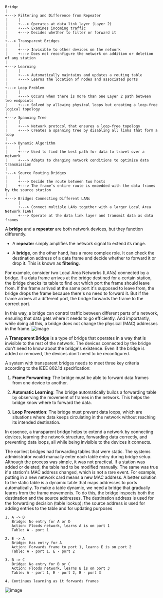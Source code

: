 ```
Bridge
|
+---> Filtering and Difference from Repeater
|     |
|     +---> Operates at data link layer (Layer 2)
|     +---> Examines incoming traffic
|     +---> Decides whether to filter or forward it
|
+---> Transparent Bridges
|     |
|     +---> Invisible to other devices on the network
|     +---> Does not reconfigure the network on addition or deletion of any station
|
+---> Learning
|     |
|     +---> Automatically maintains and updates a routing table
|     +---> Learns the location of nodes and associated ports
|
+---> Loop Problem
|     |
|     +---> Occurs when there is more than one Layer 2 path between two endpoints
|     +---> Solved by allowing physical loops but creating a loop-free logical topology
|
+---> Spanning Tree
|     |
|     +---> Network protocol that ensures a loop-free topology
|     +---> Creates a spanning tree by disabling all links that form a loop
|
+---> Dynamic Algorithm
|     |
|     +---> Used to find the best path for data to travel over a network
|     +---> Adapts to changing network conditions to optimize data transmission
|
+---> Source Routing Bridges
|     |
|     +---> Decide the route between two hosts
|     +---> The frame’s entire route is embedded with the data frames by the source station
|
+---> Bridges Connecting Different LANs
      |
      +---> Connect multiple LANs together with a larger Local Area Network (LAN)
      +---> Operate at the data link layer and transmit data as data frames
```
A **bridge** and a **repeater** are both network devices, but they function differently. 

- A **repeater** simply amplifies the network signal to extend its range.

- A **bridge**, on the other hand, has a more complex role. It can check the destination address of a data frame and decide whether to forward it or drop it. This is known as **filtering**. 

For example, consider two Local Area Networks (LANs) connected by a bridge. If a data frame arrives at the bridge destined for a certain station, the bridge checks its table to find out which port the frame should leave from. If the frame arrived at the same port it's supposed to leave from, the bridge drops the frame because there's no need to forward it. But if the frame arrives at a different port, the bridge forwards the frame to the correct port. 

In this way, a bridge can control traffic between different parts of a network, ensuring that data gets where it needs to go efficiently. And importantly, while doing all this, a bridge does not change the physical (MAC) addresses in the frame.
![image](https://github.com/djmahe4/ktu-mindmaps/assets/137691824/b3db63b6-edd0-4326-b079-8488575b32cb)

A **Transparent Bridge** is a type of bridge that operates in a way that is invisible to the rest of the network. The devices connected by the bridge don't need to know about the bridge's existence. Even if the bridge is added or removed, the devices don't need to be reconfigured.

A system with transparent bridges needs to meet three key criteria according to the IEEE 802.1d specification:

1. **Frame Forwarding**: The bridge must be able to forward data frames from one device to another.

2. **Automatic Learning**: The bridge automatically builds a forwarding table by observing the movement of frames in the network. This helps the bridge know where to forward the data.

3. **Loop Prevention**: The bridge must prevent data loops, which are situations where data keeps circulating in the network without reaching its intended destination.

In essence, a transparent bridge helps to extend a network by connecting devices, learning the network structure, forwarding data correctly, and preventing data loops, all while being invisible to the devices it connects.

The earliest bridges had forwarding tables that were static. 
The systems administrator would manually enter each table entry during bridge setup. 
Although the process was simple, it was not practical. If a station was added or deleted, the table had to
be modified manually. 
The same was true if a station's MAC address changed, which is not a rare event. 
For example, putting in a new network card means a new MAC address.
A better solution to the static table is a dynamic table that maps addresses to ports automatically.
To make a table dynamic, we need a bridge that gradually learns from the frame movements. 
To do this, the bridge inspects both the destination and the source addresses. 
The destination address is used for the forwarding decision (table lookup); the source address is used for adding entries to the table and for updating purposes
```
1. A -> D
   Bridge: No entry for A or D
   Action: Floods network, learns A is on port 1
   Table: A - port 1

2. E -> A
   Bridge: Has entry for A
   Action: Forwards frame to port 1, learns E is on port 2
   Table: A - port 1, E - port 2

3. B -> C
   Bridge: No entry for B or C
   Action: Floods network, learns B is on port 3
   Table: A - port 1, E - port 2, B - port 3

4. Continues learning as it forwards frames
```
![image](https://github.com/djmahe4/ktu-mindmaps/assets/137691824/203b15fd-59d5-43b7-acf5-b5c98ec20367)



